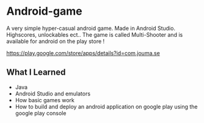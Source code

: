 # Android-game
A very simple hyper-casual android game. Made in Android Studio. Highscores, unlockables ect..
The game is called Multi-Shooter and is available for android on the play store ! 

https://play.google.com/store/apps/details?id=com.jouma.se

## What I Learned
- Java
- Android Studio and emulators
- How basic games work
- How to build and deploy an android application on google play using the google play console
